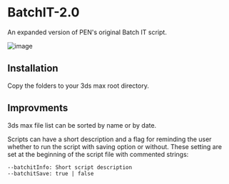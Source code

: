 # BatchIT-2.0
An expanded version of PEN's original Batch IT script.

![image](https://user-images.githubusercontent.com/45745183/212463542-93ae772d-80a2-40dc-88b9-d82a4b1a1df8.png)

## Installation
Copy the folders to your 3ds max root directory.

## Improvments
3ds max file list can be sorted by name or by date.

Scripts can have a short description and a flag for reminding the user whether to run the script with saving option or without.
These setting are set at the beginning of the script file with commented strings:
```
--batchitInfo: Short script description
--batchitSave: true | false
```
